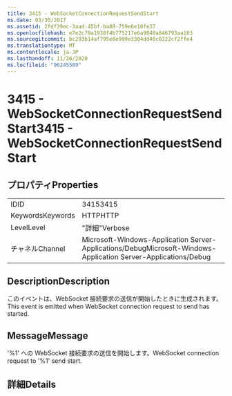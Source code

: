 ```yaml
---
title: 3415 - WebSocketConnectionRequestSendStart
ms.date: 03/30/2017
ms.assetid: 2fdf39ec-3aad-45bf-ba80-759e6e10fe37
ms.openlocfilehash: e7e2c70a1938f4b775217e6a9040a846793aa103
ms.sourcegitcommit: bc293b14af795e0e999e3304dd40c0222cf2ffe4
ms.translationtype: MT
ms.contentlocale: ja-JP
ms.lasthandoff: 11/26/2020
ms.locfileid: "96245589"
---
```

# <a name="3415---websocketconnectionrequestsendstart"></a><span data-ttu-id="3f79f-102">3415 - WebSocketConnectionRequestSendStart</span><span class="sxs-lookup"><span data-stu-id="3f79f-102">3415 - WebSocketConnectionRequestSendStart</span></span>

## <a name="properties"></a><span data-ttu-id="3f79f-103">プロパティ</span><span class="sxs-lookup"><span data-stu-id="3f79f-103">Properties</span></span>  
  
|||  
|-|-|  
|<span data-ttu-id="3f79f-104">ID</span><span class="sxs-lookup"><span data-stu-id="3f79f-104">ID</span></span>|<span data-ttu-id="3f79f-105">3415</span><span class="sxs-lookup"><span data-stu-id="3f79f-105">3415</span></span>|  
|<span data-ttu-id="3f79f-106">Keywords</span><span class="sxs-lookup"><span data-stu-id="3f79f-106">Keywords</span></span>|<span data-ttu-id="3f79f-107">HTTP</span><span class="sxs-lookup"><span data-stu-id="3f79f-107">HTTP</span></span>|  
|<span data-ttu-id="3f79f-108">Level</span><span class="sxs-lookup"><span data-stu-id="3f79f-108">Level</span></span>|<span data-ttu-id="3f79f-109">"詳細"</span><span class="sxs-lookup"><span data-stu-id="3f79f-109">Verbose</span></span>|  
|<span data-ttu-id="3f79f-110">チャネル</span><span class="sxs-lookup"><span data-stu-id="3f79f-110">Channel</span></span>|<span data-ttu-id="3f79f-111">Microsoft-Windows-Application Server-Applications/Debug</span><span class="sxs-lookup"><span data-stu-id="3f79f-111">Microsoft-Windows-Application Server-Applications/Debug</span></span>|  
  
## <a name="description"></a><span data-ttu-id="3f79f-112">Description</span><span class="sxs-lookup"><span data-stu-id="3f79f-112">Description</span></span>  

 <span data-ttu-id="3f79f-113">このイベントは、WebSocket 接続要求の送信が開始したときに生成されます。</span><span class="sxs-lookup"><span data-stu-id="3f79f-113">This event is emitted when WebSocket connection request to send has started.</span></span>  
  
## <a name="message"></a><span data-ttu-id="3f79f-114">Message</span><span class="sxs-lookup"><span data-stu-id="3f79f-114">Message</span></span>  

 <span data-ttu-id="3f79f-115">'%1' への WebSocket 接続要求の送信を開始します。</span><span class="sxs-lookup"><span data-stu-id="3f79f-115">WebSocket connection request to '%1' send start.</span></span>  
  
## <a name="details"></a><span data-ttu-id="3f79f-116">詳細</span><span class="sxs-lookup"><span data-stu-id="3f79f-116">Details</span></span>
